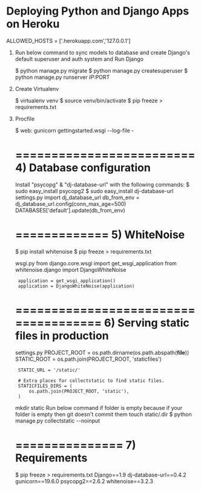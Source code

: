 # Deploying Python and Django Apps on Heroku
ALLOWED_HOSTS = ['.herokuapp.com','127.0.0.1']

1) Run below command to sync models to database and create Django's default superuser and auth system and Run Django

    $ python manage.py migrate
    $ python manage.py createsuperuser
    $ python manage.py runserver $IP:$PORT

2) Create Virtualenv

    $ virtualenv venv
    $ source venv/bin/activate
    $ pip freeze > requirements.txt

3) Procfile

    $ web: gunicorn gettingstarted.wsgi --log-file -

    =========================
    4) Database configuration
    =========================
    Install "psycopg" & "dj-database-url" with the following commands:
    $ sudo easy_install psycopg2
    $ sudo easy_install dj-database-url
    settings.py
        import dj_database_url
        db_from_env = dj_database_url.config(conn_max_age=500)
        DATABASES['default'].update(db_from_env)

    =============
    5) WhiteNoise
    =============
    $ pip install whitenoise
    $ pip freeze > requirements.txt
    
    wsgi.py
        from django.core.wsgi import get_wsgi_application
        from whitenoise.django import DjangoWhiteNoise
        
        application = get_wsgi_application()
        application = DjangoWhiteNoise(application)

    =====================================
    6) Serving static files in production
    =====================================
    settings.py
        PROJECT_ROOT = os.path.dirname(os.path.abspath(__file__))
        STATIC_ROOT = os.path.join(PROJECT_ROOT, 'staticfiles')
        
        STATIC_URL = '/static/'
        
        # Extra places for collectstatic to find static files.
        STATICFILES_DIRS = (
            os.path.join(PROJECT_ROOT, 'static'),
        )
    mkdir static
    Run below command if folder is empty because if your folder is empty then git doesn't commit them
    touch static/.dir
    $ python manage.py collectstatic --noinput

    ===============
    7) Requirements
    ===============
    $ pip freeze > requirements.txt
        Django==1.9
        dj-database-url==0.4.2
        gunicorn==19.6.0
        psycopg2==2.6.2
        whitenoise==3.2.3